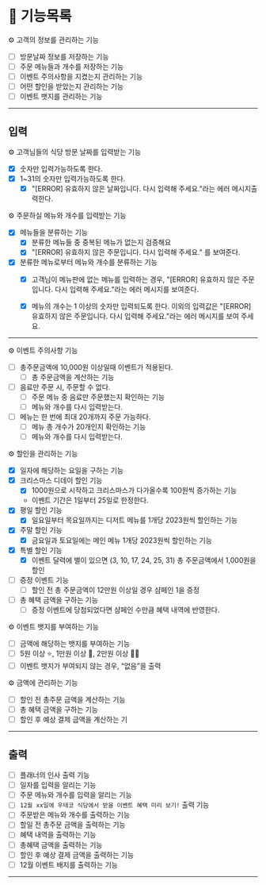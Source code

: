 # 📜 기능목록

⚙️ 고객의 정보를 관리하는 기능

- [ ]  방문날짜 정보를 저장하는 기능
- [ ]  주문 메뉴들과 개수를 저장하는 기능
- [ ]  이벤트 주의사항을 지켰는지 관리하는 기능
- [ ]  어떤 할인을 받았는지 관리하는 기능
- [ ]  이벤트 뱃지를 관리하는 기능

---

## 입력

⚙️ 고객님들의 식당 방문 날짜를 입력받는 기능

- [x]  숫자만 입력가능하도록 한다.
- [x]  1~31의 숫자만 입력가능하도록 한다.
    - [x]  "[ERROR] 유효하지 않은 날짜입니다. 다시 입력해 주세요."라는 에러 메시지출력한다.

⚙️ 주문하실 메뉴와 개수를 입력받는 기능

- [x]  메뉴들을 분류하는 기능
    - [x]  분류한 메뉴들 중 중복된 메뉴가 없는지 검증해요
    - [x]  "[ERROR] 유효하지 않은 주문입니다. 다시 입력해 주세요." 를 보여준다.
- [x]  분류한 메뉴로부터 메뉴와 개수를 분류하는 기능
    - [x]  고객님이 메뉴판에 없는 메뉴를 입력하는 경우,
      "[ERROR] 유효하지 않은 주문입니다. 다시 입력해 주세요."라는 에러 메시지를 보여준다.
    - [x]  메뉴의 개수는 1 이상의 숫자만 입력되도록 한다.
      이외의 입력값은 "[ERROR] 유효하지 않은 주문입니다. 다시 입력해 주세요."라는
      에러 메시지를 보여 주세요.


---

⚙️ 이벤트 주의사항 기능

- [ ]  총주문금액에 10,000원 이상일때 이벤트가 적용된다.
    - [ ]  총 주문금액을 계산하는 기능
- [ ]  음료만 주문 시, 주문할 수 없다.
    - [ ]  주문 메뉴 중 음료만 주문했는지 확인하는 기능
    - [ ]  메뉴와 개수를 다시 입력받는다.
- [ ]  메뉴는 한 번에 최대 20개까지 주문 가능하다.
    - [ ]  메뉴 총 개수가 20개인지 확인하는 기능
    - [ ]  메뉴와 개수를 다시 입력받는다.

⚙️ 할인을 관리하는 기능

- [x]  일자에 해당하는 요일을 구하는 기능
- [x]  크리스마스 디데이 할인 기능
    - [x]  1000원으로 시작하고 크리스마스가 다가올수록 100원씩 증가하는 기능
    - 이벤트 기간은 1일부터 25일로 한정한다.
- [x]  평일 할인 기능
    - [x]  일요일부터 목요일까지는 디저트 메뉴를 1개당 2023원씩 할인하는 기능
- [x]  주말 할인 기능
    - [x]  금요일과 토요일에는 메인 메뉴 1개당 2023원씩 할인하는 기능
- [x]  특별 할인 기능
    - [x]  이벤트 달력에 별이 있으면 (3, 10, 17, 24, 25, 31) 총 주문금액에서 1,000원을 할인
- [ ]  증정 이벤트 기능
    - [ ]  할인 전 총 주문금액이 12만원 이상일 경우 샴페인 1을 증정
- [ ]  총 혜택 금액을 구하는 기능
    - [ ]  증정 이벤트에 당첨되었다면 샴페인 수만큼 혜택 내역에 반영한다.

⚙️ 이벤트 뱃지를 부여하는 기능

- [ ]  금액에 해당하는 뱃지를 부여하는 기능
- [ ]  5원 이상 ⭐, 1만원 이상 🎄, 2만원 이상 🧑‍🎄
- [ ]  이벤트 뱃지가 부여되지 않는 경우, “없음”을 출력

⚙️ 금액에 관리하는 기능

- [ ]  할인 전 총주문 금액을 계산하는 기능
- [ ]  총 혜택 금액을 구하는 기능
- [ ]  할인 후 예상 결제 금액을 계산하는 기

---

## 출력

- [ ]  플래너의 인사 출력 기능
- [ ]  일자를 입력을 알리는 기능
- [ ]  주문 메뉴와 개수를 입력을 알리는 기능
- [ ]  `12월 xx일에 우테코 식당에서 받을 이벤트 혜택 미리 보기!` 출력 기능
- [ ]  주문받은 메뉴와 개수를 출력하는 기능
- [ ]  할일 전 총주문 금액을 출력하는 기능
- [ ]  혜택 내역을 출력하는 기능
- [ ]  총혜택 금액을 출력하는 기능
- [ ]  할인 후 예상 결제 금액을 출력하는 기능
- [ ]  12월 이벤트 배지를 출력하는 기능

---